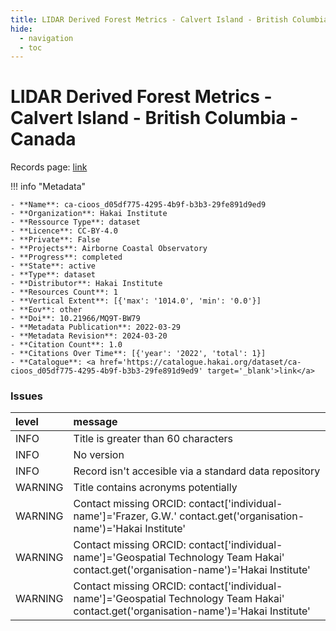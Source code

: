 ```yaml
---
title: LIDAR Derived Forest Metrics - Calvert Island - British Columbia - Canada
hide:
  - navigation
  - toc
---
```


# LIDAR Derived Forest Metrics - Calvert Island - British Columbia - Canada

Records page: <a href='https://catalogue.hakai.org/dataset/ca-cioos_d05df775-4295-4b9f-b3b3-29fe891d9ed9' target='_blank'>link</a>

<div id='map'></div>

!!! info "Metadata"
    
    - **Name**: ca-cioos_d05df775-4295-4b9f-b3b3-29fe891d9ed9 
    - **Organization**: Hakai Institute 
    - **Ressource Type**: dataset 
    - **Licence**: CC-BY-4.0 
    - **Private**: False 
    - **Projects**: Airborne Coastal Observatory 
    - **Progress**: completed 
    - **State**: active 
    - **Type**: dataset 
    - **Distributor**: Hakai Institute 
    - **Resources Count**: 1 
    - **Vertical Extent**: [{'max': '1014.0', 'min': '0.0'}] 
    - **Eov**: other 
    - **Doi**: 10.21966/MQ9T-BW79 
    - **Metadata Publication**: 2022-03-29 
    - **Metadata Revision**: 2024-03-20 
    - **Citation Count**: 1.0 
    - **Citations Over Time**: [{'year': '2022', 'total': 1}] 
    - **Catalogue**: <a href='https://catalogue.hakai.org/dataset/ca-cioos_d05df775-4295-4b9f-b3b3-29fe891d9ed9' target='_blank'>link</a> 

### Issues

| level   | message                                                                                                                                 |
|:--------|:----------------------------------------------------------------------------------------------------------------------------------------|
| INFO    | Title is greater than 60 characters                                                                                                     |
| INFO    | No version                                                                                                                              |
| INFO    | Record isn't accesible via a standard data repository                                                                                   |
| WARNING | Title contains acronyms potentially                                                                                                     |
| WARNING | Contact missing ORCID: contact['individual-name']='Frazer, G.W.' contact.get('organisation-name')='Hakai Institute'                     |
| WARNING | Contact missing ORCID: contact['individual-name']='Geospatial Technology Team Hakai' contact.get('organisation-name')='Hakai Institute' |
| WARNING | Contact missing ORCID: contact['individual-name']='Geospatial Technology Team Hakai' contact.get('organisation-name')='Hakai Institute' |

<script>
   document.addEventListener("DOMContentLoaded", function() {
    var map = L.map('map').setView([51.505, -125.09], 5);
    L.tileLayer('https://tile.openstreetmap.org/{z}/{x}/{y}.png', {
        maxZoom: 19,
        attribution: '&copy; <a href="http://www.openstreetmap.org/copyright">OpenStreetMap</a>'
    }).addTo(map);
    var geojsonFeature = {
        "type": "Feature",
        "properties": {
            "name" : "LIDAR Derived Forest Metrics - Calvert Island - British Columbia - Canada"
        },
        "geometry": {'type': 'Polygon', 'coordinates': [[[-128.21777349337933, 51.412912129355306], [-127.82775884494184, 51.412912129355306], [-127.82775884494184, 51.74403752566786], [-128.21777349337933, 51.74403752566786], [-128.21777349337933, 51.412912129355306]]]}
    }
    L.geoJSON(geojsonFeature).addTo(map);
   })
</script>